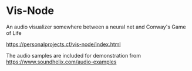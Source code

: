 
 # Vis-Node
 An audio visualizer somewhere between a neural net and Conway's Game of Life

https://personalprojects.cf/vis-node/index.html

The audio samples are included for demonstration from https://www.soundhelix.com/audio-examples
